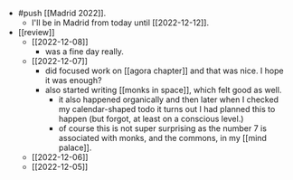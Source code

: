 - #push [[Madrid 2022]].
  - I'll be in Madrid from today until [[2022-12-12]].
- [[review]]
  - [[2022-12-08]]
    - was a fine day really.
  - [[2022-12-07]]
    - did focused work on [[agora chapter]] and that was nice. I hope it was enough?
    - also started writing [[monks in space]], which felt good as well. 
      - it also happened organically and then later when I checked my calendar-shaped todo it turns out I had planned this to happen (but forgot, at least on a conscious level.)
      - of course this is not super surprising as the number 7 is associated with monks, and the commons, in my [[mind palace]].
  - [[2022-12-06]]
  - [[2022-12-05]]
